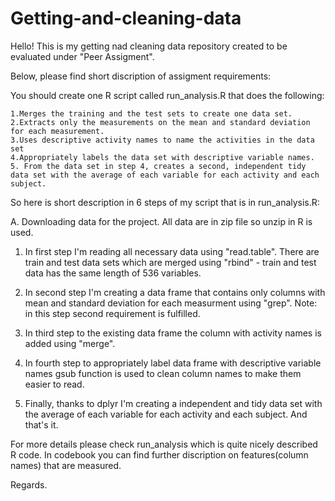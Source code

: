 Getting-and-cleaning-data
=========================
Hello!
This is my getting nad cleaning data repository created to be evaluated under "Peer Assigment".

Below, please find short discription of assigment requirements:

 You should create one R script called run_analysis.R that does the following:

    1.Merges the training and the test sets to create one data set.
    2.Extracts only the measurements on the mean and standard deviation for each measurement. 
    3.Uses descriptive activity names to name the activities in the data set
    4.Appropriately labels the data set with descriptive variable names. 
    5. From the data set in step 4, creates a second, independent tidy data set with the average of each variable for each activity and each subject.

So here is short description in 6 steps of my script that is in run_analysis.R:

A. Downloading data for the project. All data are in zip file so unzip in R is used.

1. In first step I'm reading all necessary data using "read.table". There are train and test data sets which are merged using "rbind" - train and test data has the same length of 536 variables.

2. In second step I'm creating a data frame that contains only columns with mean and standard deviation for each measurment using "grep". Note: in this step second requirement is fulfilled.

3. In third step to the existing data frame the column with activity names is added using "merge".

4. In fourth step to appropriately label data frame with descriptive variable names gsub function is used to clean column names to make them easier to read.

5. Finally, thanks to dplyr I'm creating a independent and tidy data set with the average of each variable for each activity and each subject. And that's it.

For more details please check run_analysis which is quite nicely described R code.
In codebook you can find further discription on features(column names) that are measured.

Regards.
